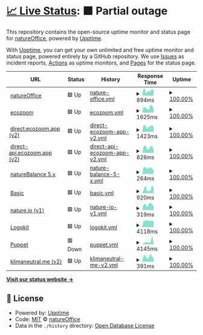 # [📈 Live Status](https://status.natureoffice.net): <!--live status--> **🟧 Partial outage**

This repository contains the open-source uptime monitor and status page for [natureOffice](https://www.natureOffice.com), powered by [Upptime](https://github.com/upptime/upptime).

With [Upptime](https://upptime.js.org), you can get your own unlimited and free uptime monitor and status page, powered entirely by a GitHub repository. We use [Issues](https://github.com/natureoffice/upptime/issues) as incident reports, [Actions](https://github.com/natureoffice/upptime/actions) as uptime monitors, and [Pages](https://status.natureoffice.net) for the status page.

<!--start: status pages-->
<!-- This summary is generated by Upptime (https://github.com/upptime/upptime) -->
<!-- Do not edit this manually, your changes will be overwritten -->
<!-- prettier-ignore -->
| URL | Status | History | Response Time | Uptime |
| --- | ------ | ------- | ------------- | ------ |
| <img alt="" src="https://icons.duckduckgo.com/ip3/natureoffice.com.ico" height="13"> [natureOffice](https://natureoffice.com/) | 🟩 Up | [nature-office.yml](https://github.com/natureOffice-GmbH/upptime/commits/HEAD/history/nature-office.yml) | <details><summary><img alt="Response time graph" src="./graphs/nature-office/response-time-week.png" height="20"> 894ms</summary><br><a href="https://status.natureoffice.net/history/nature-office"><img alt="Response time 1788" src="https://img.shields.io/endpoint?url=https%3A%2F%2Fraw.githubusercontent.com%2FnatureOffice-GmbH%2Fupptime%2FHEAD%2Fapi%2Fnature-office%2Fresponse-time.json"></a><br><a href="https://status.natureoffice.net/history/nature-office"><img alt="24-hour response time 779" src="https://img.shields.io/endpoint?url=https%3A%2F%2Fraw.githubusercontent.com%2FnatureOffice-GmbH%2Fupptime%2FHEAD%2Fapi%2Fnature-office%2Fresponse-time-day.json"></a><br><a href="https://status.natureoffice.net/history/nature-office"><img alt="7-day response time 894" src="https://img.shields.io/endpoint?url=https%3A%2F%2Fraw.githubusercontent.com%2FnatureOffice-GmbH%2Fupptime%2FHEAD%2Fapi%2Fnature-office%2Fresponse-time-week.json"></a><br><a href="https://status.natureoffice.net/history/nature-office"><img alt="30-day response time 1737" src="https://img.shields.io/endpoint?url=https%3A%2F%2Fraw.githubusercontent.com%2FnatureOffice-GmbH%2Fupptime%2FHEAD%2Fapi%2Fnature-office%2Fresponse-time-month.json"></a><br><a href="https://status.natureoffice.net/history/nature-office"><img alt="1-year response time 1788" src="https://img.shields.io/endpoint?url=https%3A%2F%2Fraw.githubusercontent.com%2FnatureOffice-GmbH%2Fupptime%2FHEAD%2Fapi%2Fnature-office%2Fresponse-time-year.json"></a></details> | <details><summary><a href="https://status.natureoffice.net/history/nature-office">100.00%</a></summary><a href="https://status.natureoffice.net/history/nature-office"><img alt="All-time uptime 99.89%" src="https://img.shields.io/endpoint?url=https%3A%2F%2Fraw.githubusercontent.com%2FnatureOffice-GmbH%2Fupptime%2FHEAD%2Fapi%2Fnature-office%2Fuptime.json"></a><br><a href="https://status.natureoffice.net/history/nature-office"><img alt="24-hour uptime 100.00%" src="https://img.shields.io/endpoint?url=https%3A%2F%2Fraw.githubusercontent.com%2FnatureOffice-GmbH%2Fupptime%2FHEAD%2Fapi%2Fnature-office%2Fuptime-day.json"></a><br><a href="https://status.natureoffice.net/history/nature-office"><img alt="7-day uptime 100.00%" src="https://img.shields.io/endpoint?url=https%3A%2F%2Fraw.githubusercontent.com%2FnatureOffice-GmbH%2Fupptime%2FHEAD%2Fapi%2Fnature-office%2Fuptime-week.json"></a><br><a href="https://status.natureoffice.net/history/nature-office"><img alt="30-day uptime 99.91%" src="https://img.shields.io/endpoint?url=https%3A%2F%2Fraw.githubusercontent.com%2FnatureOffice-GmbH%2Fupptime%2FHEAD%2Fapi%2Fnature-office%2Fuptime-month.json"></a><br><a href="https://status.natureoffice.net/history/nature-office"><img alt="1-year uptime 99.89%" src="https://img.shields.io/endpoint?url=https%3A%2F%2Fraw.githubusercontent.com%2FnatureOffice-GmbH%2Fupptime%2FHEAD%2Fapi%2Fnature-office%2Fuptime-year.json"></a></details>
| <img alt="" src="https://icons.duckduckgo.com/ip3/www.ecozoom.app.ico" height="13"> [ecozoom](https://www.ecozoom.app/) | 🟩 Up | [ecozoom.yml](https://github.com/natureOffice-GmbH/upptime/commits/HEAD/history/ecozoom.yml) | <details><summary><img alt="Response time graph" src="./graphs/ecozoom/response-time-week.png" height="20"> 1625ms</summary><br><a href="https://status.natureoffice.net/history/ecozoom"><img alt="Response time 1056" src="https://img.shields.io/endpoint?url=https%3A%2F%2Fraw.githubusercontent.com%2FnatureOffice-GmbH%2Fupptime%2FHEAD%2Fapi%2Fecozoom%2Fresponse-time.json"></a><br><a href="https://status.natureoffice.net/history/ecozoom"><img alt="24-hour response time 1069" src="https://img.shields.io/endpoint?url=https%3A%2F%2Fraw.githubusercontent.com%2FnatureOffice-GmbH%2Fupptime%2FHEAD%2Fapi%2Fecozoom%2Fresponse-time-day.json"></a><br><a href="https://status.natureoffice.net/history/ecozoom"><img alt="7-day response time 1625" src="https://img.shields.io/endpoint?url=https%3A%2F%2Fraw.githubusercontent.com%2FnatureOffice-GmbH%2Fupptime%2FHEAD%2Fapi%2Fecozoom%2Fresponse-time-week.json"></a><br><a href="https://status.natureoffice.net/history/ecozoom"><img alt="30-day response time 1502" src="https://img.shields.io/endpoint?url=https%3A%2F%2Fraw.githubusercontent.com%2FnatureOffice-GmbH%2Fupptime%2FHEAD%2Fapi%2Fecozoom%2Fresponse-time-month.json"></a><br><a href="https://status.natureoffice.net/history/ecozoom"><img alt="1-year response time 1150" src="https://img.shields.io/endpoint?url=https%3A%2F%2Fraw.githubusercontent.com%2FnatureOffice-GmbH%2Fupptime%2FHEAD%2Fapi%2Fecozoom%2Fresponse-time-year.json"></a></details> | <details><summary><a href="https://status.natureoffice.net/history/ecozoom">100.00%</a></summary><a href="https://status.natureoffice.net/history/ecozoom"><img alt="All-time uptime 100.00%" src="https://img.shields.io/endpoint?url=https%3A%2F%2Fraw.githubusercontent.com%2FnatureOffice-GmbH%2Fupptime%2FHEAD%2Fapi%2Fecozoom%2Fuptime.json"></a><br><a href="https://status.natureoffice.net/history/ecozoom"><img alt="24-hour uptime 100.00%" src="https://img.shields.io/endpoint?url=https%3A%2F%2Fraw.githubusercontent.com%2FnatureOffice-GmbH%2Fupptime%2FHEAD%2Fapi%2Fecozoom%2Fuptime-day.json"></a><br><a href="https://status.natureoffice.net/history/ecozoom"><img alt="7-day uptime 100.00%" src="https://img.shields.io/endpoint?url=https%3A%2F%2Fraw.githubusercontent.com%2FnatureOffice-GmbH%2Fupptime%2FHEAD%2Fapi%2Fecozoom%2Fuptime-week.json"></a><br><a href="https://status.natureoffice.net/history/ecozoom"><img alt="30-day uptime 100.00%" src="https://img.shields.io/endpoint?url=https%3A%2F%2Fraw.githubusercontent.com%2FnatureOffice-GmbH%2Fupptime%2FHEAD%2Fapi%2Fecozoom%2Fuptime-month.json"></a><br><a href="https://status.natureoffice.net/history/ecozoom"><img alt="1-year uptime 100.00%" src="https://img.shields.io/endpoint?url=https%3A%2F%2Fraw.githubusercontent.com%2FnatureOffice-GmbH%2Fupptime%2FHEAD%2Fapi%2Fecozoom%2Fuptime-year.json"></a></details>
| <img alt="" src="https://icons.duckduckgo.com/ip3/direct.ecozoom.app.ico" height="13"> [direct.ecozoom.app (v2)](https://direct.ecozoom.app/) | 🟩 Up | [direct-ecozoom-app-v2.yml](https://github.com/natureOffice-GmbH/upptime/commits/HEAD/history/direct-ecozoom-app-v2.yml) | <details><summary><img alt="Response time graph" src="./graphs/direct-ecozoom-app-v2/response-time-week.png" height="20"> 1423ms</summary><br><a href="https://status.natureoffice.net/history/direct-ecozoom-app-v2"><img alt="Response time 1226" src="https://img.shields.io/endpoint?url=https%3A%2F%2Fraw.githubusercontent.com%2FnatureOffice-GmbH%2Fupptime%2FHEAD%2Fapi%2Fdirect-ecozoom-app-v2%2Fresponse-time.json"></a><br><a href="https://status.natureoffice.net/history/direct-ecozoom-app-v2"><img alt="24-hour response time 1258" src="https://img.shields.io/endpoint?url=https%3A%2F%2Fraw.githubusercontent.com%2FnatureOffice-GmbH%2Fupptime%2FHEAD%2Fapi%2Fdirect-ecozoom-app-v2%2Fresponse-time-day.json"></a><br><a href="https://status.natureoffice.net/history/direct-ecozoom-app-v2"><img alt="7-day response time 1423" src="https://img.shields.io/endpoint?url=https%3A%2F%2Fraw.githubusercontent.com%2FnatureOffice-GmbH%2Fupptime%2FHEAD%2Fapi%2Fdirect-ecozoom-app-v2%2Fresponse-time-week.json"></a><br><a href="https://status.natureoffice.net/history/direct-ecozoom-app-v2"><img alt="30-day response time 1423" src="https://img.shields.io/endpoint?url=https%3A%2F%2Fraw.githubusercontent.com%2FnatureOffice-GmbH%2Fupptime%2FHEAD%2Fapi%2Fdirect-ecozoom-app-v2%2Fresponse-time-month.json"></a><br><a href="https://status.natureoffice.net/history/direct-ecozoom-app-v2"><img alt="1-year response time 1226" src="https://img.shields.io/endpoint?url=https%3A%2F%2Fraw.githubusercontent.com%2FnatureOffice-GmbH%2Fupptime%2FHEAD%2Fapi%2Fdirect-ecozoom-app-v2%2Fresponse-time-year.json"></a></details> | <details><summary><a href="https://status.natureoffice.net/history/direct-ecozoom-app-v2">100.00%</a></summary><a href="https://status.natureoffice.net/history/direct-ecozoom-app-v2"><img alt="All-time uptime 100.00%" src="https://img.shields.io/endpoint?url=https%3A%2F%2Fraw.githubusercontent.com%2FnatureOffice-GmbH%2Fupptime%2FHEAD%2Fapi%2Fdirect-ecozoom-app-v2%2Fuptime.json"></a><br><a href="https://status.natureoffice.net/history/direct-ecozoom-app-v2"><img alt="24-hour uptime 100.00%" src="https://img.shields.io/endpoint?url=https%3A%2F%2Fraw.githubusercontent.com%2FnatureOffice-GmbH%2Fupptime%2FHEAD%2Fapi%2Fdirect-ecozoom-app-v2%2Fuptime-day.json"></a><br><a href="https://status.natureoffice.net/history/direct-ecozoom-app-v2"><img alt="7-day uptime 100.00%" src="https://img.shields.io/endpoint?url=https%3A%2F%2Fraw.githubusercontent.com%2FnatureOffice-GmbH%2Fupptime%2FHEAD%2Fapi%2Fdirect-ecozoom-app-v2%2Fuptime-week.json"></a><br><a href="https://status.natureoffice.net/history/direct-ecozoom-app-v2"><img alt="30-day uptime 100.00%" src="https://img.shields.io/endpoint?url=https%3A%2F%2Fraw.githubusercontent.com%2FnatureOffice-GmbH%2Fupptime%2FHEAD%2Fapi%2Fdirect-ecozoom-app-v2%2Fuptime-month.json"></a><br><a href="https://status.natureoffice.net/history/direct-ecozoom-app-v2"><img alt="1-year uptime 100.00%" src="https://img.shields.io/endpoint?url=https%3A%2F%2Fraw.githubusercontent.com%2FnatureOffice-GmbH%2Fupptime%2FHEAD%2Fapi%2Fdirect-ecozoom-app-v2%2Fuptime-year.json"></a></details>
| <img alt="" src="https://icons.duckduckgo.com/ip3/direct-api.ecozoom.app.ico" height="13"> [direct-api.ecozoom.app (v2)](https://direct-api.ecozoom.app/) | 🟩 Up | [direct-api-ecozoom-app-v2.yml](https://github.com/natureOffice-GmbH/upptime/commits/HEAD/history/direct-api-ecozoom-app-v2.yml) | <details><summary><img alt="Response time graph" src="./graphs/direct-api-ecozoom-app-v2/response-time-week.png" height="20"> 826ms</summary><br><a href="https://status.natureoffice.net/history/direct-api-ecozoom-app-v2"><img alt="Response time 680" src="https://img.shields.io/endpoint?url=https%3A%2F%2Fraw.githubusercontent.com%2FnatureOffice-GmbH%2Fupptime%2FHEAD%2Fapi%2Fdirect-api-ecozoom-app-v2%2Fresponse-time.json"></a><br><a href="https://status.natureoffice.net/history/direct-api-ecozoom-app-v2"><img alt="24-hour response time 418" src="https://img.shields.io/endpoint?url=https%3A%2F%2Fraw.githubusercontent.com%2FnatureOffice-GmbH%2Fupptime%2FHEAD%2Fapi%2Fdirect-api-ecozoom-app-v2%2Fresponse-time-day.json"></a><br><a href="https://status.natureoffice.net/history/direct-api-ecozoom-app-v2"><img alt="7-day response time 826" src="https://img.shields.io/endpoint?url=https%3A%2F%2Fraw.githubusercontent.com%2FnatureOffice-GmbH%2Fupptime%2FHEAD%2Fapi%2Fdirect-api-ecozoom-app-v2%2Fresponse-time-week.json"></a><br><a href="https://status.natureoffice.net/history/direct-api-ecozoom-app-v2"><img alt="30-day response time 792" src="https://img.shields.io/endpoint?url=https%3A%2F%2Fraw.githubusercontent.com%2FnatureOffice-GmbH%2Fupptime%2FHEAD%2Fapi%2Fdirect-api-ecozoom-app-v2%2Fresponse-time-month.json"></a><br><a href="https://status.natureoffice.net/history/direct-api-ecozoom-app-v2"><img alt="1-year response time 680" src="https://img.shields.io/endpoint?url=https%3A%2F%2Fraw.githubusercontent.com%2FnatureOffice-GmbH%2Fupptime%2FHEAD%2Fapi%2Fdirect-api-ecozoom-app-v2%2Fresponse-time-year.json"></a></details> | <details><summary><a href="https://status.natureoffice.net/history/direct-api-ecozoom-app-v2">100.00%</a></summary><a href="https://status.natureoffice.net/history/direct-api-ecozoom-app-v2"><img alt="All-time uptime 99.99%" src="https://img.shields.io/endpoint?url=https%3A%2F%2Fraw.githubusercontent.com%2FnatureOffice-GmbH%2Fupptime%2FHEAD%2Fapi%2Fdirect-api-ecozoom-app-v2%2Fuptime.json"></a><br><a href="https://status.natureoffice.net/history/direct-api-ecozoom-app-v2"><img alt="24-hour uptime 100.00%" src="https://img.shields.io/endpoint?url=https%3A%2F%2Fraw.githubusercontent.com%2FnatureOffice-GmbH%2Fupptime%2FHEAD%2Fapi%2Fdirect-api-ecozoom-app-v2%2Fuptime-day.json"></a><br><a href="https://status.natureoffice.net/history/direct-api-ecozoom-app-v2"><img alt="7-day uptime 100.00%" src="https://img.shields.io/endpoint?url=https%3A%2F%2Fraw.githubusercontent.com%2FnatureOffice-GmbH%2Fupptime%2FHEAD%2Fapi%2Fdirect-api-ecozoom-app-v2%2Fuptime-week.json"></a><br><a href="https://status.natureoffice.net/history/direct-api-ecozoom-app-v2"><img alt="30-day uptime 100.00%" src="https://img.shields.io/endpoint?url=https%3A%2F%2Fraw.githubusercontent.com%2FnatureOffice-GmbH%2Fupptime%2FHEAD%2Fapi%2Fdirect-api-ecozoom-app-v2%2Fuptime-month.json"></a><br><a href="https://status.natureoffice.net/history/direct-api-ecozoom-app-v2"><img alt="1-year uptime 99.99%" src="https://img.shields.io/endpoint?url=https%3A%2F%2Fraw.githubusercontent.com%2FnatureOffice-GmbH%2Fupptime%2FHEAD%2Fapi%2Fdirect-api-ecozoom-app-v2%2Fuptime-year.json"></a></details>
| <img alt="" src="https://icons.duckduckgo.com/ip3/www.naturebalance.net.ico" height="13"> [natureBalance 5.x](https://www.naturebalance.net/) | 🟩 Up | [nature-balance-5-x.yml](https://github.com/natureOffice-GmbH/upptime/commits/HEAD/history/nature-balance-5-x.yml) | <details><summary><img alt="Response time graph" src="./graphs/nature-balance-5-x/response-time-week.png" height="20"> 264ms</summary><br><a href="https://status.natureoffice.net/history/nature-balance-5-x"><img alt="Response time 254" src="https://img.shields.io/endpoint?url=https%3A%2F%2Fraw.githubusercontent.com%2FnatureOffice-GmbH%2Fupptime%2FHEAD%2Fapi%2Fnature-balance-5-x%2Fresponse-time.json"></a><br><a href="https://status.natureoffice.net/history/nature-balance-5-x"><img alt="24-hour response time 184" src="https://img.shields.io/endpoint?url=https%3A%2F%2Fraw.githubusercontent.com%2FnatureOffice-GmbH%2Fupptime%2FHEAD%2Fapi%2Fnature-balance-5-x%2Fresponse-time-day.json"></a><br><a href="https://status.natureoffice.net/history/nature-balance-5-x"><img alt="7-day response time 264" src="https://img.shields.io/endpoint?url=https%3A%2F%2Fraw.githubusercontent.com%2FnatureOffice-GmbH%2Fupptime%2FHEAD%2Fapi%2Fnature-balance-5-x%2Fresponse-time-week.json"></a><br><a href="https://status.natureoffice.net/history/nature-balance-5-x"><img alt="30-day response time 279" src="https://img.shields.io/endpoint?url=https%3A%2F%2Fraw.githubusercontent.com%2FnatureOffice-GmbH%2Fupptime%2FHEAD%2Fapi%2Fnature-balance-5-x%2Fresponse-time-month.json"></a><br><a href="https://status.natureoffice.net/history/nature-balance-5-x"><img alt="1-year response time 259" src="https://img.shields.io/endpoint?url=https%3A%2F%2Fraw.githubusercontent.com%2FnatureOffice-GmbH%2Fupptime%2FHEAD%2Fapi%2Fnature-balance-5-x%2Fresponse-time-year.json"></a></details> | <details><summary><a href="https://status.natureoffice.net/history/nature-balance-5-x">100.00%</a></summary><a href="https://status.natureoffice.net/history/nature-balance-5-x"><img alt="All-time uptime 99.95%" src="https://img.shields.io/endpoint?url=https%3A%2F%2Fraw.githubusercontent.com%2FnatureOffice-GmbH%2Fupptime%2FHEAD%2Fapi%2Fnature-balance-5-x%2Fuptime.json"></a><br><a href="https://status.natureoffice.net/history/nature-balance-5-x"><img alt="24-hour uptime 100.00%" src="https://img.shields.io/endpoint?url=https%3A%2F%2Fraw.githubusercontent.com%2FnatureOffice-GmbH%2Fupptime%2FHEAD%2Fapi%2Fnature-balance-5-x%2Fuptime-day.json"></a><br><a href="https://status.natureoffice.net/history/nature-balance-5-x"><img alt="7-day uptime 100.00%" src="https://img.shields.io/endpoint?url=https%3A%2F%2Fraw.githubusercontent.com%2FnatureOffice-GmbH%2Fupptime%2FHEAD%2Fapi%2Fnature-balance-5-x%2Fuptime-week.json"></a><br><a href="https://status.natureoffice.net/history/nature-balance-5-x"><img alt="30-day uptime 100.00%" src="https://img.shields.io/endpoint?url=https%3A%2F%2Fraw.githubusercontent.com%2FnatureOffice-GmbH%2Fupptime%2FHEAD%2Fapi%2Fnature-balance-5-x%2Fuptime-month.json"></a><br><a href="https://status.natureoffice.net/history/nature-balance-5-x"><img alt="1-year uptime 100.00%" src="https://img.shields.io/endpoint?url=https%3A%2F%2Fraw.githubusercontent.com%2FnatureOffice-GmbH%2Fupptime%2FHEAD%2Fapi%2Fnature-balance-5-x%2Fuptime-year.json"></a></details>
| <img alt="" src="https://icons.duckduckgo.com/ip3/www.gemeinsam-ist-es-klimaschutz.de.ico" height="13"> [Basic](https://www.gemeinsam-ist-es-klimaschutz.de) | 🟩 Up | [basic.yml](https://github.com/natureOffice-GmbH/upptime/commits/HEAD/history/basic.yml) | <details><summary><img alt="Response time graph" src="./graphs/basic/response-time-week.png" height="20"> 920ms</summary><br><a href="https://status.natureoffice.net/history/basic"><img alt="Response time 993" src="https://img.shields.io/endpoint?url=https%3A%2F%2Fraw.githubusercontent.com%2FnatureOffice-GmbH%2Fupptime%2FHEAD%2Fapi%2Fbasic%2Fresponse-time.json"></a><br><a href="https://status.natureoffice.net/history/basic"><img alt="24-hour response time 1140" src="https://img.shields.io/endpoint?url=https%3A%2F%2Fraw.githubusercontent.com%2FnatureOffice-GmbH%2Fupptime%2FHEAD%2Fapi%2Fbasic%2Fresponse-time-day.json"></a><br><a href="https://status.natureoffice.net/history/basic"><img alt="7-day response time 920" src="https://img.shields.io/endpoint?url=https%3A%2F%2Fraw.githubusercontent.com%2FnatureOffice-GmbH%2Fupptime%2FHEAD%2Fapi%2Fbasic%2Fresponse-time-week.json"></a><br><a href="https://status.natureoffice.net/history/basic"><img alt="30-day response time 1055" src="https://img.shields.io/endpoint?url=https%3A%2F%2Fraw.githubusercontent.com%2FnatureOffice-GmbH%2Fupptime%2FHEAD%2Fapi%2Fbasic%2Fresponse-time-month.json"></a><br><a href="https://status.natureoffice.net/history/basic"><img alt="1-year response time 1006" src="https://img.shields.io/endpoint?url=https%3A%2F%2Fraw.githubusercontent.com%2FnatureOffice-GmbH%2Fupptime%2FHEAD%2Fapi%2Fbasic%2Fresponse-time-year.json"></a></details> | <details><summary><a href="https://status.natureoffice.net/history/basic">100.00%</a></summary><a href="https://status.natureoffice.net/history/basic"><img alt="All-time uptime 99.37%" src="https://img.shields.io/endpoint?url=https%3A%2F%2Fraw.githubusercontent.com%2FnatureOffice-GmbH%2Fupptime%2FHEAD%2Fapi%2Fbasic%2Fuptime.json"></a><br><a href="https://status.natureoffice.net/history/basic"><img alt="24-hour uptime 100.00%" src="https://img.shields.io/endpoint?url=https%3A%2F%2Fraw.githubusercontent.com%2FnatureOffice-GmbH%2Fupptime%2FHEAD%2Fapi%2Fbasic%2Fuptime-day.json"></a><br><a href="https://status.natureoffice.net/history/basic"><img alt="7-day uptime 100.00%" src="https://img.shields.io/endpoint?url=https%3A%2F%2Fraw.githubusercontent.com%2FnatureOffice-GmbH%2Fupptime%2FHEAD%2Fapi%2Fbasic%2Fuptime-week.json"></a><br><a href="https://status.natureoffice.net/history/basic"><img alt="30-day uptime 100.00%" src="https://img.shields.io/endpoint?url=https%3A%2F%2Fraw.githubusercontent.com%2FnatureOffice-GmbH%2Fupptime%2FHEAD%2Fapi%2Fbasic%2Fuptime-month.json"></a><br><a href="https://status.natureoffice.net/history/basic"><img alt="1-year uptime 99.99%" src="https://img.shields.io/endpoint?url=https%3A%2F%2Fraw.githubusercontent.com%2FnatureOffice-GmbH%2Fupptime%2FHEAD%2Fapi%2Fbasic%2Fuptime-year.json"></a></details>
| <img alt="" src="https://icons.duckduckgo.com/ip3/www.nature.io.ico" height="13"> [nature.io (v1)](https://www.nature.io/) | 🟩 Up | [nature-io-v1.yml](https://github.com/natureOffice-GmbH/upptime/commits/HEAD/history/nature-io-v1.yml) | <details><summary><img alt="Response time graph" src="./graphs/nature-io-v1/response-time-week.png" height="20"> 319ms</summary><br><a href="https://status.natureoffice.net/history/nature-io-v1"><img alt="Response time 317" src="https://img.shields.io/endpoint?url=https%3A%2F%2Fraw.githubusercontent.com%2FnatureOffice-GmbH%2Fupptime%2FHEAD%2Fapi%2Fnature-io-v1%2Fresponse-time.json"></a><br><a href="https://status.natureoffice.net/history/nature-io-v1"><img alt="24-hour response time 241" src="https://img.shields.io/endpoint?url=https%3A%2F%2Fraw.githubusercontent.com%2FnatureOffice-GmbH%2Fupptime%2FHEAD%2Fapi%2Fnature-io-v1%2Fresponse-time-day.json"></a><br><a href="https://status.natureoffice.net/history/nature-io-v1"><img alt="7-day response time 319" src="https://img.shields.io/endpoint?url=https%3A%2F%2Fraw.githubusercontent.com%2FnatureOffice-GmbH%2Fupptime%2FHEAD%2Fapi%2Fnature-io-v1%2Fresponse-time-week.json"></a><br><a href="https://status.natureoffice.net/history/nature-io-v1"><img alt="30-day response time 320" src="https://img.shields.io/endpoint?url=https%3A%2F%2Fraw.githubusercontent.com%2FnatureOffice-GmbH%2Fupptime%2FHEAD%2Fapi%2Fnature-io-v1%2Fresponse-time-month.json"></a><br><a href="https://status.natureoffice.net/history/nature-io-v1"><img alt="1-year response time 325" src="https://img.shields.io/endpoint?url=https%3A%2F%2Fraw.githubusercontent.com%2FnatureOffice-GmbH%2Fupptime%2FHEAD%2Fapi%2Fnature-io-v1%2Fresponse-time-year.json"></a></details> | <details><summary><a href="https://status.natureoffice.net/history/nature-io-v1">100.00%</a></summary><a href="https://status.natureoffice.net/history/nature-io-v1"><img alt="All-time uptime 99.95%" src="https://img.shields.io/endpoint?url=https%3A%2F%2Fraw.githubusercontent.com%2FnatureOffice-GmbH%2Fupptime%2FHEAD%2Fapi%2Fnature-io-v1%2Fuptime.json"></a><br><a href="https://status.natureoffice.net/history/nature-io-v1"><img alt="24-hour uptime 100.00%" src="https://img.shields.io/endpoint?url=https%3A%2F%2Fraw.githubusercontent.com%2FnatureOffice-GmbH%2Fupptime%2FHEAD%2Fapi%2Fnature-io-v1%2Fuptime-day.json"></a><br><a href="https://status.natureoffice.net/history/nature-io-v1"><img alt="7-day uptime 100.00%" src="https://img.shields.io/endpoint?url=https%3A%2F%2Fraw.githubusercontent.com%2FnatureOffice-GmbH%2Fupptime%2FHEAD%2Fapi%2Fnature-io-v1%2Fuptime-week.json"></a><br><a href="https://status.natureoffice.net/history/nature-io-v1"><img alt="30-day uptime 100.00%" src="https://img.shields.io/endpoint?url=https%3A%2F%2Fraw.githubusercontent.com%2FnatureOffice-GmbH%2Fupptime%2FHEAD%2Fapi%2Fnature-io-v1%2Fuptime-month.json"></a><br><a href="https://status.natureoffice.net/history/nature-io-v1"><img alt="1-year uptime 100.00%" src="https://img.shields.io/endpoint?url=https%3A%2F%2Fraw.githubusercontent.com%2FnatureOffice-GmbH%2Fupptime%2FHEAD%2Fapi%2Fnature-io-v1%2Fuptime-year.json"></a></details>
| <img alt="" src="https://icons.duckduckgo.com/ip3/lk.natureoffice.net.ico" height="13"> [Logokit](https://lk.natureoffice.net/test) | 🟩 Up | [logokit.yml](https://github.com/natureOffice-GmbH/upptime/commits/HEAD/history/logokit.yml) | <details><summary><img alt="Response time graph" src="./graphs/logokit/response-time-week.png" height="20"> 4118ms</summary><br><a href="https://status.natureoffice.net/history/logokit"><img alt="Response time 4230" src="https://img.shields.io/endpoint?url=https%3A%2F%2Fraw.githubusercontent.com%2FnatureOffice-GmbH%2Fupptime%2FHEAD%2Fapi%2Flogokit%2Fresponse-time.json"></a><br><a href="https://status.natureoffice.net/history/logokit"><img alt="24-hour response time 3855" src="https://img.shields.io/endpoint?url=https%3A%2F%2Fraw.githubusercontent.com%2FnatureOffice-GmbH%2Fupptime%2FHEAD%2Fapi%2Flogokit%2Fresponse-time-day.json"></a><br><a href="https://status.natureoffice.net/history/logokit"><img alt="7-day response time 4118" src="https://img.shields.io/endpoint?url=https%3A%2F%2Fraw.githubusercontent.com%2FnatureOffice-GmbH%2Fupptime%2FHEAD%2Fapi%2Flogokit%2Fresponse-time-week.json"></a><br><a href="https://status.natureoffice.net/history/logokit"><img alt="30-day response time 4294" src="https://img.shields.io/endpoint?url=https%3A%2F%2Fraw.githubusercontent.com%2FnatureOffice-GmbH%2Fupptime%2FHEAD%2Fapi%2Flogokit%2Fresponse-time-month.json"></a><br><a href="https://status.natureoffice.net/history/logokit"><img alt="1-year response time 4230" src="https://img.shields.io/endpoint?url=https%3A%2F%2Fraw.githubusercontent.com%2FnatureOffice-GmbH%2Fupptime%2FHEAD%2Fapi%2Flogokit%2Fresponse-time-year.json"></a></details> | <details><summary><a href="https://status.natureoffice.net/history/logokit">100.00%</a></summary><a href="https://status.natureoffice.net/history/logokit"><img alt="All-time uptime 99.87%" src="https://img.shields.io/endpoint?url=https%3A%2F%2Fraw.githubusercontent.com%2FnatureOffice-GmbH%2Fupptime%2FHEAD%2Fapi%2Flogokit%2Fuptime.json"></a><br><a href="https://status.natureoffice.net/history/logokit"><img alt="24-hour uptime 100.00%" src="https://img.shields.io/endpoint?url=https%3A%2F%2Fraw.githubusercontent.com%2FnatureOffice-GmbH%2Fupptime%2FHEAD%2Fapi%2Flogokit%2Fuptime-day.json"></a><br><a href="https://status.natureoffice.net/history/logokit"><img alt="7-day uptime 100.00%" src="https://img.shields.io/endpoint?url=https%3A%2F%2Fraw.githubusercontent.com%2FnatureOffice-GmbH%2Fupptime%2FHEAD%2Fapi%2Flogokit%2Fuptime-week.json"></a><br><a href="https://status.natureoffice.net/history/logokit"><img alt="30-day uptime 100.00%" src="https://img.shields.io/endpoint?url=https%3A%2F%2Fraw.githubusercontent.com%2FnatureOffice-GmbH%2Fupptime%2FHEAD%2Fapi%2Flogokit%2Fuptime-month.json"></a><br><a href="https://status.natureoffice.net/history/logokit"><img alt="1-year uptime 99.87%" src="https://img.shields.io/endpoint?url=https%3A%2F%2Fraw.githubusercontent.com%2FnatureOffice-GmbH%2Fupptime%2FHEAD%2Fapi%2Flogokit%2Fuptime-year.json"></a></details>
| <img alt="" src="https://icons.duckduckgo.com/ip3/puppet.natureoffice.net.ico" height="13"> [Puppet](https://puppet.natureoffice.net/pdf?url=https://puppet.natureoffice.net) | 🟥 Down | [puppet.yml](https://github.com/natureOffice-GmbH/upptime/commits/HEAD/history/puppet.yml) | <details><summary><img alt="Response time graph" src="./graphs/puppet/response-time-week.png" height="20"> 4145ms</summary><br><a href="https://status.natureoffice.net/history/puppet"><img alt="Response time 3701" src="https://img.shields.io/endpoint?url=https%3A%2F%2Fraw.githubusercontent.com%2FnatureOffice-GmbH%2Fupptime%2FHEAD%2Fapi%2Fpuppet%2Fresponse-time.json"></a><br><a href="https://status.natureoffice.net/history/puppet"><img alt="24-hour response time 1450" src="https://img.shields.io/endpoint?url=https%3A%2F%2Fraw.githubusercontent.com%2FnatureOffice-GmbH%2Fupptime%2FHEAD%2Fapi%2Fpuppet%2Fresponse-time-day.json"></a><br><a href="https://status.natureoffice.net/history/puppet"><img alt="7-day response time 4145" src="https://img.shields.io/endpoint?url=https%3A%2F%2Fraw.githubusercontent.com%2FnatureOffice-GmbH%2Fupptime%2FHEAD%2Fapi%2Fpuppet%2Fresponse-time-week.json"></a><br><a href="https://status.natureoffice.net/history/puppet"><img alt="30-day response time 5737" src="https://img.shields.io/endpoint?url=https%3A%2F%2Fraw.githubusercontent.com%2FnatureOffice-GmbH%2Fupptime%2FHEAD%2Fapi%2Fpuppet%2Fresponse-time-month.json"></a><br><a href="https://status.natureoffice.net/history/puppet"><img alt="1-year response time 3825" src="https://img.shields.io/endpoint?url=https%3A%2F%2Fraw.githubusercontent.com%2FnatureOffice-GmbH%2Fupptime%2FHEAD%2Fapi%2Fpuppet%2Fresponse-time-year.json"></a></details> | <details><summary><a href="https://status.natureoffice.net/history/puppet">100.00%</a></summary><a href="https://status.natureoffice.net/history/puppet"><img alt="All-time uptime 99.56%" src="https://img.shields.io/endpoint?url=https%3A%2F%2Fraw.githubusercontent.com%2FnatureOffice-GmbH%2Fupptime%2FHEAD%2Fapi%2Fpuppet%2Fuptime.json"></a><br><a href="https://status.natureoffice.net/history/puppet"><img alt="24-hour uptime 99.98%" src="https://img.shields.io/endpoint?url=https%3A%2F%2Fraw.githubusercontent.com%2FnatureOffice-GmbH%2Fupptime%2FHEAD%2Fapi%2Fpuppet%2Fuptime-day.json"></a><br><a href="https://status.natureoffice.net/history/puppet"><img alt="7-day uptime 100.00%" src="https://img.shields.io/endpoint?url=https%3A%2F%2Fraw.githubusercontent.com%2FnatureOffice-GmbH%2Fupptime%2FHEAD%2Fapi%2Fpuppet%2Fuptime-week.json"></a><br><a href="https://status.natureoffice.net/history/puppet"><img alt="30-day uptime 99.85%" src="https://img.shields.io/endpoint?url=https%3A%2F%2Fraw.githubusercontent.com%2FnatureOffice-GmbH%2Fupptime%2FHEAD%2Fapi%2Fpuppet%2Fuptime-month.json"></a><br><a href="https://status.natureoffice.net/history/puppet"><img alt="1-year uptime 99.43%" src="https://img.shields.io/endpoint?url=https%3A%2F%2Fraw.githubusercontent.com%2FnatureOffice-GmbH%2Fupptime%2FHEAD%2Fapi%2Fpuppet%2Fuptime-year.json"></a></details>
| <img alt="" src="https://icons.duckduckgo.com/ip3/api-v2.klimaneutral.me.ico" height="13"> [klimaneutral.me (v2)](https://api-v2.klimaneutral.me) | 🟩 Up | [klimaneutral-me-v2.yml](https://github.com/natureOffice-GmbH/upptime/commits/HEAD/history/klimaneutral-me-v2.yml) | <details><summary><img alt="Response time graph" src="./graphs/klimaneutral-me-v2/response-time-week.png" height="20"> 391ms</summary><br><a href="https://status.natureoffice.net/history/klimaneutral-me-v2"><img alt="Response time 427" src="https://img.shields.io/endpoint?url=https%3A%2F%2Fraw.githubusercontent.com%2FnatureOffice-GmbH%2Fupptime%2FHEAD%2Fapi%2Fklimaneutral-me-v2%2Fresponse-time.json"></a><br><a href="https://status.natureoffice.net/history/klimaneutral-me-v2"><img alt="24-hour response time 265" src="https://img.shields.io/endpoint?url=https%3A%2F%2Fraw.githubusercontent.com%2FnatureOffice-GmbH%2Fupptime%2FHEAD%2Fapi%2Fklimaneutral-me-v2%2Fresponse-time-day.json"></a><br><a href="https://status.natureoffice.net/history/klimaneutral-me-v2"><img alt="7-day response time 391" src="https://img.shields.io/endpoint?url=https%3A%2F%2Fraw.githubusercontent.com%2FnatureOffice-GmbH%2Fupptime%2FHEAD%2Fapi%2Fklimaneutral-me-v2%2Fresponse-time-week.json"></a><br><a href="https://status.natureoffice.net/history/klimaneutral-me-v2"><img alt="30-day response time 422" src="https://img.shields.io/endpoint?url=https%3A%2F%2Fraw.githubusercontent.com%2FnatureOffice-GmbH%2Fupptime%2FHEAD%2Fapi%2Fklimaneutral-me-v2%2Fresponse-time-month.json"></a><br><a href="https://status.natureoffice.net/history/klimaneutral-me-v2"><img alt="1-year response time 436" src="https://img.shields.io/endpoint?url=https%3A%2F%2Fraw.githubusercontent.com%2FnatureOffice-GmbH%2Fupptime%2FHEAD%2Fapi%2Fklimaneutral-me-v2%2Fresponse-time-year.json"></a></details> | <details><summary><a href="https://status.natureoffice.net/history/klimaneutral-me-v2">100.00%</a></summary><a href="https://status.natureoffice.net/history/klimaneutral-me-v2"><img alt="All-time uptime 100.00%" src="https://img.shields.io/endpoint?url=https%3A%2F%2Fraw.githubusercontent.com%2FnatureOffice-GmbH%2Fupptime%2FHEAD%2Fapi%2Fklimaneutral-me-v2%2Fuptime.json"></a><br><a href="https://status.natureoffice.net/history/klimaneutral-me-v2"><img alt="24-hour uptime 100.00%" src="https://img.shields.io/endpoint?url=https%3A%2F%2Fraw.githubusercontent.com%2FnatureOffice-GmbH%2Fupptime%2FHEAD%2Fapi%2Fklimaneutral-me-v2%2Fuptime-day.json"></a><br><a href="https://status.natureoffice.net/history/klimaneutral-me-v2"><img alt="7-day uptime 100.00%" src="https://img.shields.io/endpoint?url=https%3A%2F%2Fraw.githubusercontent.com%2FnatureOffice-GmbH%2Fupptime%2FHEAD%2Fapi%2Fklimaneutral-me-v2%2Fuptime-week.json"></a><br><a href="https://status.natureoffice.net/history/klimaneutral-me-v2"><img alt="30-day uptime 100.00%" src="https://img.shields.io/endpoint?url=https%3A%2F%2Fraw.githubusercontent.com%2FnatureOffice-GmbH%2Fupptime%2FHEAD%2Fapi%2Fklimaneutral-me-v2%2Fuptime-month.json"></a><br><a href="https://status.natureoffice.net/history/klimaneutral-me-v2"><img alt="1-year uptime 100.00%" src="https://img.shields.io/endpoint?url=https%3A%2F%2Fraw.githubusercontent.com%2FnatureOffice-GmbH%2Fupptime%2FHEAD%2Fapi%2Fklimaneutral-me-v2%2Fuptime-year.json"></a></details>

<!--end: status pages-->

[**Visit our status website →**](https://status.natureoffice.net)

## 📄 License

- Powered by: [Upptime](https://github.com/upptime/upptime)
- Code: [MIT](./LICENSE) © [natureOffice](https://www.natureOffice.com)
- Data in the `./history` directory: [Open Database License](https://opendatacommons.org/licenses/odbl/1-0/)
